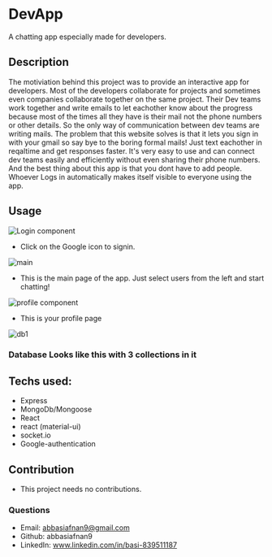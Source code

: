 
# DevApp
A chatting app especially made for developers.

## Description
The motiviation behind this project was to provide an interactive app for developers. Most of the developers collaborate for projects and sometimes even companies collaborate together on the same project. Their Dev teams work together and write emails to let eachother know about the progress because most of the times all they have is their mail not the phone numbers or other details. So the only way of communication between dev teams are writing mails. The problem that this website solves is that it lets you sign in with your gmail so say bye to the boring formal mails! Just text eachother in reqaltime and get responses faster. It's very easy to use and can connect dev teams easily and efficiently without even sharing their phone numbers. And the best thing about this app is that you dont have to add people. Whoever Logs in automatically makes itself visible to everyone using the app.
    
 ## Usage
 ![Login component](https://user-images.githubusercontent.com/86696292/144998996-42dfcfb2-34ea-4816-904d-a3c3ec80be27.PNG)
 
 - Click on the Google icon to signin.

![main](https://user-images.githubusercontent.com/86696292/144999132-ee358ec0-2a26-448d-bb9c-b675be9e3341.PNG)

- This is the main page of the app. Just select users from the left and start chatting!

![profile component](https://user-images.githubusercontent.com/86696292/144999322-a4fa395b-30cc-40d2-b7c8-14dfd555a719.PNG)

- This is your profile page


![db1](https://user-images.githubusercontent.com/86696292/145002275-1c977a10-359d-4488-9815-83f11b3fd88d.PNG)
### Database Looks like this with 3 collections in it

## Techs used:
- Express
- MongoDb/Mongoose
- React
- react (material-ui)
- socket.io
- Google-authentication

## Contribution
- This project needs no contributions.

### Questions
- Email: abbasiafnan9@gmail.com
- Github: abbasiafnan9
- LinkedIn: www.linkedin.com/in/basi-839511187

